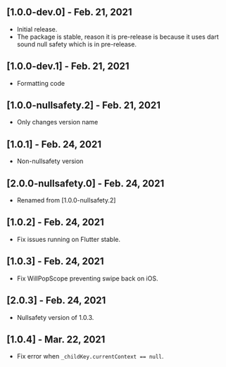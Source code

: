 ## [1.0.0-dev.0] - Feb. 21, 2021

* Initial release.
* The package is stable, reason it is pre-release is because it uses dart sound null safety which is in pre-release.

## [1.0.0-dev.1] - Feb. 21, 2021

* Formatting code

## [1.0.0-nullsafety.2] - Feb. 21, 2021

* Only changes version name

## [1.0.1] - Feb. 24, 2021

* Non-nullsafety version

## [2.0.0-nullsafety.0] - Feb. 24, 2021
* Renamed from [1.0.0-nullsafety.2]

## [1.0.2] - Feb. 24, 2021

* Fix issues running on Flutter stable.

## [1.0.3] - Feb. 24, 2021

* Fix WillPopScope preventing swipe back on iOS.

## [2.0.3] - Feb. 24, 2021

* Nullsafety version of 1.0.3.

## [1.0.4] - Mar. 22, 2021

* Fix error when `_childKey.currentContext == null`.
